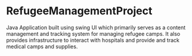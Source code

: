 # RefugeeManagementProject
Java Application built using swing UI which primarily serves as a content management and tracking system for managing refugee camps. It also provides infrastructure to interact with hospitals and provide and track medical camps and supplies. 
